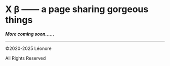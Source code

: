 # X β —— a page sharing gorgeous things

***More coming soon......***

***

©2020-2025  Léonore 

All Rights Reserved
